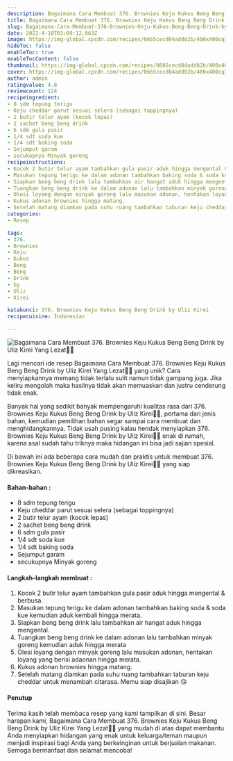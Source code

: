 ```yaml
---
description: Bagaimana Cara Membuat 376. Brownies Keju Kukus Beng Beng Drink by Uliz Kirei Yang Lezat"
title: Bagaimana Cara Membuat 376. Brownies Keju Kukus Beng Beng Drink by Uliz Kirei Yang Lezat
slug: Bagaimana-Cara-Membuat-376-Brownies-Keju-Kukus-Beng-Beng-Drink-by-Uliz-Kirei-Yang-Lezat
date: 2022-4-10T03:09:12.063Z
image: https://img-global.cpcdn.com/recipes/0665cecd04add82b/400x400cq70/photo.jpg
hideToc: false
enableToc: true
enableTocContent: false
thumbnail: https://img-global.cpcdn.com/recipes/0665cecd04add82b/400x400cq70/photo.jpg
cover: https://img-global.cpcdn.com/recipes/0665cecd04add82b/400x400cq70/photo.jpg
author: admin
ratingvalue: 4.8
reviewcount: 124
recipeingredient:
- 8 sdm tepung terigu
- Keju cheddar parut sesuai selera (sebagai toppingnya)
- 2 butir telur ayam (kocok lepas)
- 2 sachet beng beng drink
- 6 sdm gula pasir
- 1/4 sdt soda kue
- 1/4 sdt baking soda
- Sejumput garam
- secukupnya Minyak goreng
recipeinstructions:
- Kocok 2 butir telur ayam tambahkan gula pasir aduk hingga mengental & berbusa.
- Masukan tepung terigu ke dalam adonan tambahkan baking soda & soda kue kemudian aduk kembali hingga merata.
- Siapkan beng beng drink lalu tambahkan air hangat aduk hingga mengental.
- Tuangkan beng beng drink ke dalam adonan lalu tambahkan minyak goreng kemudian aduk hingga merata
- Olesi loyang dengan minyak goreng lalu masukan adonan, hentakan loyang yang berisi adaonan hingga merata.
- Kukus adonan brownies hingga matang.
- Setelah matang diamkan pada suhu ruang tambahkan taburan keju cheddar untuk menambah citarasa. Memu siap disajikan 😘
categories:
- Resep

tags:
- 376.
- Brownies
- Keju
- Kukus
- Beng
- Beng
- Drink
- by
- Uliz
- Kirei

katakunci: 376. Brownies Keju Kukus Beng Beng Drink by Uliz Kirei
recipecuisine: Indonesian

---
```


![Bagaimana Cara Membuat 376. Brownies Keju Kukus Beng Beng Drink by Uliz Kirei Yang Lezat👩‍🍳](https://img-global.cpcdn.com/recipes/0665cecd04add82b/400x400cq70/photo.jpg)

Lagi mencari ide resep Bagaimana Cara Membuat 376. Brownies Keju Kukus Beng Beng Drink by Uliz Kirei Yang Lezat👩‍🍳 yang unik? Cara menyiapkannya memang tidak terlalu sulit namun tidak gampang juga. Jika keliru mengolah maka hasilnya tidak akan memuaskan dan justru cenderung tidak enak.

Banyak hal yang sedikit banyak mempengaruhi kualitas rasa dari 376. Brownies Keju Kukus Beng Beng Drink by Uliz Kirei👩‍🍳, pertama dari jenis bahan, kemudian pemilihan bahan segar sampai cara membuat dan menghidangkannya. Tidak usah pusing kalau hendak menyiapkan 376. Brownies Keju Kukus Beng Beng Drink by Uliz Kirei👩‍🍳 enak di rumah, karena asal sudah tahu triknya maka hidangan ini bisa jadi sajian spesial.

Di bawah ini ada beberapa cara mudah dan praktis untuk membuat 376. Brownies Keju Kukus Beng Beng Drink by Uliz Kirei👩‍🍳 yang siap dikreasikan.

<!--inarticleads1-->

#### Bahan-bahan :

- 8 sdm tepung terigu
- Keju cheddar parut sesuai selera (sebagai toppingnya)
- 2 butir telur ayam (kocok lepas)
- 2 sachet beng beng drink
- 6 sdm gula pasir
- 1/4 sdt soda kue
- 1/4 sdt baking soda
- Sejumput garam
- secukupnya Minyak goreng

<!--inarticleads2-->

#### Langkah-langkah membuat :

1. Kocok 2 butir telur ayam tambahkan gula pasir aduk hingga mengental & berbusa.
1. Masukan tepung terigu ke dalam adonan tambahkan baking soda & soda kue kemudian aduk kembali hingga merata.
1. Siapkan beng beng drink lalu tambahkan air hangat aduk hingga mengental.
1. Tuangkan beng beng drink ke dalam adonan lalu tambahkan minyak goreng kemudian aduk hingga merata
1. Olesi loyang dengan minyak goreng lalu masukan adonan, hentakan loyang yang berisi adaonan hingga merata.
1. Kukus adonan brownies hingga matang.
1. Setelah matang diamkan pada suhu ruang tambahkan taburan keju cheddar untuk menambah citarasa. Memu siap disajikan 😘

#### Penutup

Terima kasih telah membaca resep yang kami tampilkan di sini. Besar harapan kami, Bagaimana Cara Membuat 376. Brownies Keju Kukus Beng Beng Drink by Uliz Kirei Yang Lezat👩‍🍳 yang mudah di atas dapat membantu Anda menyiapkan hidangan yang enak untuk keluarga/teman maupun menjadi inspirasi bagi Anda yang berkeinginan untuk berjualan makanan. Semoga bermanfaat dan selamat mencoba!